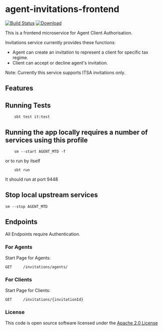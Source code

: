 # agent-invitations-frontend

[![Build Status](https://travis-ci.org/hmrc/agent-invitations-frontend.svg)](https://travis-ci.org/hmrc/agent-invitations-frontend) [ ![Download](https://api.bintray.com/packages/hmrc/releases/agent-invitations-frontend/images/download.svg) ](https://bintray.com/hmrc/releases/agent-invitations-frontend/_latestVersion)

This is a frontend microservice for Agent Client Authorisation.
 
Invitations service currently provides these functions:
 - Agent can create an invitation to represent a client for specific tax regime.
 - Client can accept or decline agent's invitation.

Note: Currently this service supports ITSA invitations only.

## Features


## Running Tests
```
    sbt test it:test
```
 

## Running the app locally requires a number of services using this profile

```
    sm --start AGENT_MTD -f
```

or to run by itself
```
    sbt run
```

It should run at port 9448

## Stop local upstream services

```
sm --stop AGENT_MTD
```

## Endpoints
All Endpoints require Authentication.

### For Agents

Start Page for Agents:
```
GET   	/invitations/agents/
```

### For Clients

Start Page for Clients:
```
GET     /invitations/{invitationId}
```
### License

This code is open source software licensed under the [Apache 2.0 License]("http://www.apache.org/licenses/LICENSE-2.0.html")
